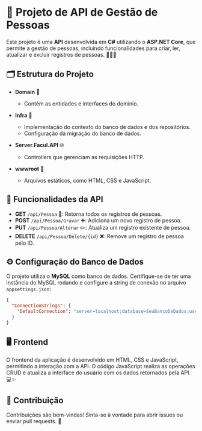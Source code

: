 # 🎉 Projeto de API de Gestão de Pessoas

Este projeto é uma **API** desenvolvida em **C#** utilizando o **ASP.NET Core**, que permite a gestão de pessoas, incluindo funcionalidades para criar, ler, atualizar e excluir registros de pessoas. 🧑‍🤝‍🧑

## 🗂 Estrutura do Projeto

- **Domain** 📁
  - Contém as entidades e interfaces do domínio.
  
- **Infra** 🔧
  - Implementação do contexto do banco de dados e dos repositórios.
  - Configuração da migração do banco de dados.

- **Server.Facul.API** 🌐
  - Controllers que gerenciam as requisições HTTP.

- **wwwroot** 📂
  - Arquivos estáticos, como HTML, CSS e JavaScript.

## 🚀 Funcionalidades da API

- **GET** `/api/Pessoa` 📜: Retorna todos os registros de pessoas.
- **POST** `/api/Pessoa/Gravar` ➕: Adiciona um novo registro de pessoa.
- **PUT** `/api/Pessoa/Alterar` ✏️: Atualiza um registro existente de pessoa.
- **DELETE** `/api/Pessoa/Delete/{id}` ❌: Remove um registro de pessoa pelo ID.

## ⚙️ Configuração do Banco de Dados

O projeto utiliza o **MySQL** como banco de dados. Certifique-se de ter uma instância do MySQL rodando e configure a string de conexão no arquivo `appsettings.json`:

```json
{
  "ConnectionStrings": {
    "DefaultConnection": "server=localhost;database=SeuBancoDeDados;user=seuUsuario;password=suaSenha"
  }
}
```

## 🖥 Frontend
O frontend da aplicação é desenvolvido em HTML, CSS e JavaScript, permitindo a interação com a API. O código JavaScript realiza as operações CRUD e atualiza a interface do usuário com os dados retornados pela API. 💻✨

## 🤝 Contribuição
Contribuições são bem-vindas! Sinta-se à vontade para abrir issues ou enviar pull requests. 🌟
